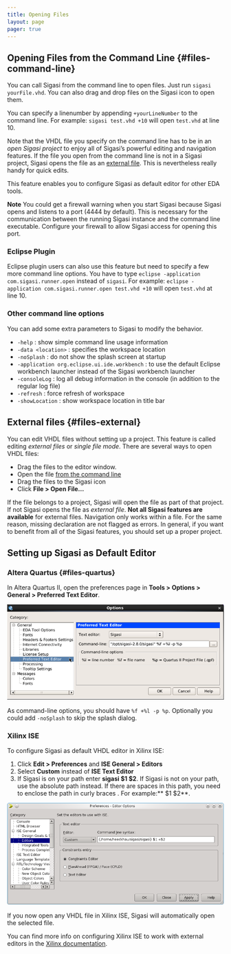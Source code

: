 ```yaml
---
title: Opening Files
layout: page 
pager: true
---
```


Opening Files from the Command Line {#files-command-line}
-----------------------------------

You can call Sigasi from the command line to open files. Just run
`sigasi yourFile.vhd`. You can also drag and drop files on the Sigasi
icon to open them.

You can specify a linenumber by appending `+yourLineNumber` to the
command line. For example: `sigasi test.vhd +10` will open `test.vhd` at
line 10.

Note that the VHDL file you specify on the command line has to be in an
*open Sigasi project* to enjoy all of Sigasi’s powerful editing and
navigation features. If the file you open from the command line is not
in a Sigasi project, Sigasi opens the file as an [external
file](#files-external). This is nevertheless really handy for quick
edits.

This feature enables you to configure Sigasi as default editor for other
EDA tools.

**Note** You could get a firewall warning when you start Sigasi because
Sigasi opens and listens to a port (4444 by default). This is necessary
for the communication between the running Sigasi instance and the
command line executable. Configure your firewall to allow Sigasi access
for opening this port.

### Eclipse Plugin

Eclipse plugin users can also use this feature but need to specify a few
more command line options. You have to type
`eclipse -application com.sigasi.runner.open` instead of `sigasi`. For
example: `eclipse -application com.sigasi.runner.open test.vhd +10` will
open `test.vhd` at line 10.

### Other command line options

You can add some extra parameters to Sigasi to modify the behavior.

-   `-help` : show simple command line usage information
-   `-data <location>` : specifies the workspace location
-   `-noSplash` : do not show the splash screen at startup
-   `-application org.eclipse.ui.ide.workbench` : to use the default
    Eclipse workbench launcher instead of the Sigasi workbench launcher
-   `-consoleLog` : log all debug information in the console (in
    addition to the regular log file)
-   `-refresh` : force refresh of workspace
-   `-showLocation` : show workspace location in title bar

External files {#files-external}
--------------

You can edit VHDL files without setting up a project. This feature is
called editing *external files* or *single file mode*. There are several
ways to open VHDL files:

-   Drag the files to the editor window.
-   Open the file [from the command line](#files-command-line)
-   Drag the files to the Sigasi icon
-   Click **File \> Open File…**

If the file belongs to a project, Sigasi will open the file as part of
that project. If not Sigasi opens the file as *external file*. **Not all
Sigasi features are available** for external files. Navigation only
works within a file. For the same reason, missing declaration are not
flagged as errors. In general, if you want to benefit from all of the
Sigasi features, you should set up a proper project.

Setting up Sigasi as Default Editor
-----------------------------------

### Altera Quartus {#files-quartus}

In Altera Quartus II, open the preferences page in **Tools \> Options \>
General \> Preferred Text Editor**.

![Configuring Sigasi as default VHDL editor in Altera Quartus](/images/screenshots/SigasiEditorQuartus.png "Configuring Sigasi as default VHDL editor in Altera Quartus")

As command-line options, you should have `%f +%l -p %p`. Optionally you
could add `-noSplash` to skip the splash dialog.

### Xilinx ISE

To configure Sigasi as default VHDL editor in Xilinx ISE:

1. Click **Edit \> Preferences** and **ISE General \> Editors**
2. Select **Custom** instead of **ISE Text Editor**
3. If Sigasi is on your path enter **sigasi \$1 \$2**. If Sigasi is not
on your path, use the absolute path instead. If there are spaces in this
path, you need to enclose the path in curly braces . For example:** \$1 \$2**.

![Configuring Sigasi as default VHDL editor in Xilinx ISE](/images/screenshots/XilinxEditor.png "Configuring Sigasi as default VHDL editor in Xilinx ISE")

If you now open any VHDL file in Xilinx ISE, Sigasi will automatically
open the selected file.

You can find more info on configuring Xilinx ISE to work with external editors in the [Xilinx
documentation](http://www.xilinx.com/support/documentation/sw_manuals/xilinx12_2/pn_db_editor_options.htm).

